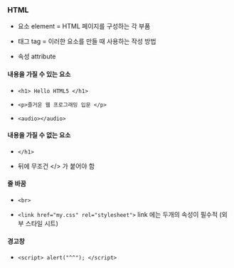 ### HTML 



- 요소 element =  HTML 페이지를 구성하는 각 부품 

- 태그 tag =  이러한 요소를 만들 때 사용하는 작성 방법 

- 속성 attribute 



#### 내용을 가질 수 있는 요소 

- `<h1> Hello HTML5 </h1>`  

- `<p>즐거운 웹 프로그래밍 입문 </p>`

- `<audio></audio>`



#### 내용을 가질 수 없는 요소 

- `</h1>`



- 뒤에 무조건 </> 가 붙어야 함 



#### 줄 바꿈 

- `<br>`  

- `<link href="my.css" rel="stylesheet">` link 에는 두개의 속성이 필수적 (외부 스타일 시트)



#### 경고창 

- `<script>
  	alert("^^");
  </script>`



<script src="my.js"> 


#### 오류 수정은 

- F12 누르고 새로고침 



#### 밑줄은

-  `<hr>`



#### 글자 간격 넓히고 싶을때 

- `&nbsp;` 

- `<h2>i&nbsp;&nbsp;&nbsp;&nbsp;     ndex</h2>`



#### 꺽새 

- `&lt;`  `&gt;`  < >

- `<h3>&lt;index&gt;</h3>`



#### & 표시 

- `&amp;`  



<br>`<a href="#jes">이 페이지의 마지막 문단으로 가기</a>`

href="#갈 위치"

`<p id="jes">`





### 목록 태그 



#### 셀 합치기 

rowspan="?"

물음표에는 합치고자 하는 셀의 수 만큼 숫자로 쓰기 1,2,3~

그리고 아래 같은 내용의 내용은 삭제 

`</td><td rowspan="3">영어`



### 미디어 태그 



#### 이미지 넣는 법 

- `img src='game.jpg' alt="게임" width="300"`



#### 사진을 안보이고 설명만 넣고 싶을때 이렇게 작성하면 

#### 사진은 안나오고 설명만 나온다 

- `alt="게임 사진"`





### 음악 삽입 

삽입하고자 하는 오디오 파일을 HTML과 같은 페이지 폴더에 복사 후 붙여넣기 

그 다음 해당 파일을 더블클릭 하면 소스가 나타남 

<body>

`<audio controls="controls">
    <source src="Kalimba.mp3" type="audio/mp3">
    <source src="Kalimba.ogg" type="audio/ogg">
</audio>`



### 동영상 삽입

`<video controls="controls">
    <source src="Wildlife.mp4" type="video/mp4">
    <source src="Wildlife.webm" type="video/webm">
</audio>`



### 동영상을 불러오는 동안 보여주는 이미지 실행법 



`<video controls="controls" `poster="http://placehold.it/640X360"`>
    <source src="Wildlife.mp4" type="video/mp4">
    <source src="Wildlife.webm" type="video/webm">
</audio>`



poster="http://placehold.it/640X360

위를 삽입 



### 파일 확장자 

| 음악 | 비디오 |
| :--: | :----: |
| MP3  |  MP4   |
| OGG  |  WebM  |
| WAV  |  OGV   |



### 입력 양식 























